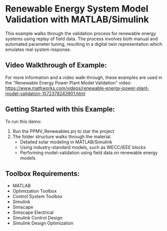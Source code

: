 # Renewable Energy System Model Validation with MATLAB/Simulink

This example walks through the validation process for renewable energy systems using replay of field data. The process involves both manual and automated parameter tuning, resulting in a digital twin representation which emulates real system response.

## Video Walkthrough of Example:
For more information and a video walk-through, these examples are used in the "Renewable Energy Power Plant Model Validation" video: https://www.mathworks.com/videos/renewable-energy-power-plant-model-validation-1572378243901.html

## Getting Started with this Example:
To run this demo:
1. Run the PPMV_Renewables.prj to star the project
2. The folder structure walks through the material.
    - Detailed solar modeling in MATLAB/Simulink
    - Using industry-standard models, such as WECC/IEEE blocks
    - Performing model-validation using field data on renewable energy models

## Toolbox Requirements:

- MATLAB
- Optimization Toolbox
- Control System Toolbox
- Simulink
- Simscape
- Simscape Electrical
- Simulink Control Design
- Simulink Design Optimization